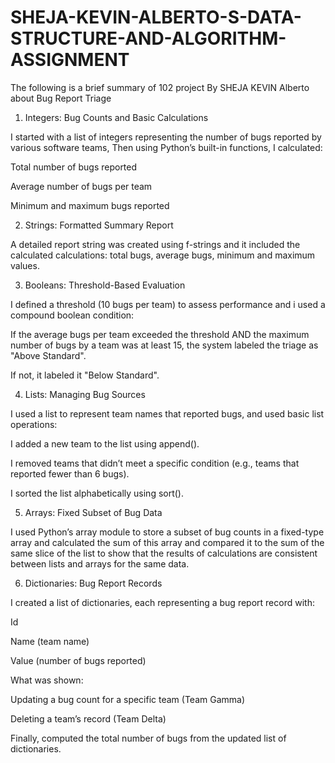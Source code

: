 # SHEJA-KEVIN-ALBERTO-S-DATA-STRUCTURE-AND-ALGORITHM-ASSIGNMENT

The following is a brief summary of 102 project By SHEJA KEVIN Alberto about Bug Report Triage

1. Integers: Bug Counts and Basic Calculations

I started with a list of integers representing the number of bugs reported by various software teams, Then using Python’s built-in functions, I calculated:

Total number of bugs reported

Average number of bugs per team

Minimum and maximum bugs reported

2. Strings: Formatted Summary Report

A detailed report string was created using f-strings and it included the calculated calculations: total bugs, average bugs, minimum and maximum values.

3. Booleans: Threshold-Based Evaluation

I defined a threshold (10 bugs per team) to assess performance and i used a compound boolean condition:

If the average bugs per team exceeded the threshold AND the maximum number of bugs by a team was at least 15, the system labeled the triage as "Above Standard".

If not, it labeled it "Below Standard".

4. Lists: Managing Bug Sources

I used a list to represent team names that reported bugs, and used basic list operations:

I added a new team to the list using append().

I removed teams that didn’t meet a specific condition (e.g., teams that reported fewer than 6 bugs).

I sorted the list alphabetically using sort().

5. Arrays: Fixed Subset of Bug Data

I used Python’s array module to store a subset of bug counts in a fixed-type array and calculated the sum of this array and compared it to the sum of the same slice of the list to show that the results of calculations are consistent between lists and arrays for the same data.

6. Dictionaries: Bug Report Records

I created a list of dictionaries, each representing a bug report record with:

Id

Name (team name)

Value (number of bugs reported)

What was shown: 

Updating a bug count for a specific team (Team Gamma)

Deleting a team’s record (Team Delta)

Finally, computed the total number of bugs from the updated list of dictionaries.
